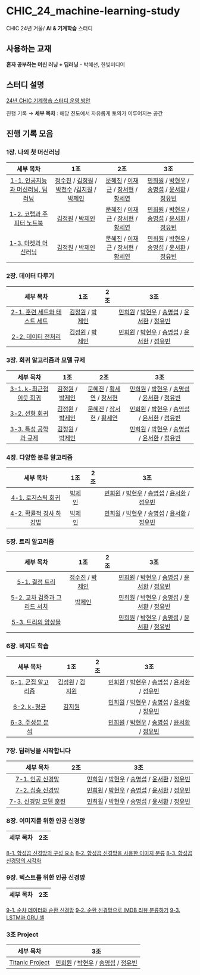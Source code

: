 # CHIC_24_machine-learning-study
CHIC 24년 겨울/ **AI & 기계학습** 스터디

## 사용하는 교재
**혼자 공부하는 머신 러닝 + 딥러닝** - 박혜선, 한빛미디어

## 스터디 설명
[24년 CHIC 기계학습 스터디 운영 방안](https://puzzling-lord-d7e.notion.site/CHIC_24_machine-learning-study-94d312901e884e10ada9c63a51ba160c)

진행 기록 → **세부 목차** : 해당 진도에서 자유롭게 토의가 이루어지는 공간

## 진행 기록 모음

### 1장. 나의 첫 머신러닝
| 세부 목차 | 1조 | 2조 | 3조
:---: | :---: | :---: | :---:
[1-1. 인공지능과 머신러닝, 딥러닝](https://github.com/kw-chi-community/CHIC_24_machine-learning-study/issues/1) | [정수진](1장/1조/1-1_인공지능과_머신러닝_딥러닝_정수진.md) / [김정원](1장/1조/1-1_인공지능과_머신러닝_딥러닝_김정원.md) / [박천수](1장/1조/1-1_인공지능과_머신러닝_딥러닝_박천수.md) /[김지원](1장/1조/1-1_인공지능과_머신러닝_딥러닝_김지원.md) / [박제인](1장/1조/1-1_인공지능과_머신러닝_딥러닝_박제인.md)| [문혜진](1장/2조/1-1_인공지능과_머신러닝_딥러닝_문혜진.md) / [이재근](1장/2조/1-1_인공지능과_머신러닝_딥러닝_이재근.md) / [장서현](1장/2조/1-1_인공지능과_머신러닝_딥러닝_장서현.md) / [황세연](1장/2조/1-1_인공지능과_머신러닝_딥러닝_황세연.md)  | [민희원](1장/3조/1장_나의_첫_머신러닝_민희원.md) / [박현우](1장/3조/1장_나의_첫_머신러닝_박현우.md) / [송명섭](1장/3조/1-1_인공지능과_머신러닝_딥러닝_송명섭.md) / [윤서환](1장/3조/1주차_1장_나의_첫_머신러닝_윤서환.md) / [정유빈](1장/3조/1주차_인공지능과_머신러닝_딥러닝_정유빈.md)
[1-2. 코랩과 주피터 노트북](https://github.com/kw-chi-community/CHIC_24_machine-learning-study/issues/2) | [김정원](1장/1조/1-2_코랩과_주피터노트북_김정원.md) / [박제인](1장/1조/1-2_코랩과_주피터노트북_박제인.md) | [문혜진](1장/2조/1-2_코랩과_주피터노트북_문혜진.md) / [이재근](1장/2조/1-2_코랩과_주피터노트북_이재근.md) / [장서현](1장/2조/1-2_코랩과_주피터노트북_장서현.md) / [황세연](1장/2조/1-2_코랩과_주피터노트북_황세연.md) | [민희원](1장/3조/1장_나의_첫_머신러닝_민희원.md) / [박현우](1장/3조/1장_나의_첫_머신러닝_박현우.md) / [송명섭](1장/3조/1-1_인공지능과_머신러닝_딥러닝_송명섭.md) / [윤서환](1장/3조/1주차_1장_나의_첫_머신러닝_윤서환.md) / [정유빈](1장/3조/1주차_인공지능과_머신러닝_딥러닝_정유빈.md)
[1-3. 마켓과 머신러닝](https://github.com/kw-chi-community/CHIC_24_machine-learning-study/issues/3) | [김정원](1장/1조/1-3_마켓과_머신러닝_김정원.md) / [박제인](1장/1조/1-3_마켓과_머신러닝_박제인.md) |  [문혜진](1장/2조/1-3_마켓과_머신러닝_문혜진.md) / [이재근](1장/2조/1-3_마켓과_머신러닝_이재근.md) / [장서현](1장/2조/1-3_마켓과_머신러닝_장서현.md) / [황세연](1장/2조/1-3_마켓과_머신러닝_황서연.md) | [민희원](1장/3조/1장_나의_첫_머신러닝_민희원.md) / [박현우](1장/3조/1장_나의_첫_머신러닝_박현우.md) / [송명섭](1장/3조/1-1_인공지능과_머신러닝_딥러닝_송명섭.md) / [윤서환](1장/3조/1주차_1장_나의_첫_머신러닝_윤서환.md) / [정유빈](1장/3조/1주차_인공지능과_머신러닝_딥러닝_정유빈.md)
### 2장. 데이터 다루기
| 세부 목차 | 1조 | 2조 | 3조
:---: | :---: | :---: | :---:
[2-1. 훈련 세트와 테스트 세트](https://github.com/kw-chi-community/CHIC_24_machine-learning-study/issues/4) | [김정원](2장/1조/2-1_훈련_세트와_테스트_세트_김정원.md) / [박제인](2장/1조/2-1_훈련_세트와_테스트_세트_박제인.md) |  | [민희원](2장/3조/2장_데이터_다루기_민희원.md) / [박현우](2장/3조/2장_데이터_다루기_박현우.md) / [송명섭](2장/3조/2장_데이터_다루기_송명섭.md) / [윤서환](2장/3조/2주차_2장_데이터_다루기_윤서환.md) / [정유빈](2장/3조/2장_데이터다루기_정유빈.md)
[2-2. 데이터 전처리](https://github.com/kw-chi-community/CHIC_24_machine-learning-study/issues/5) | [김정원](2장/1조/2-2_데이터_전처리_김정원.md) / [박제인](2장/1조/2-2_데이터_전처리_박제인.md) |  | [민희원](2장/3조/2장_데이터_다루기_민희원.md) / [박현우](2장/3조/2장_데이터_다루기_박현우.md) / [송명섭](2장/3조/2장_데이터_다루기_송명섭.md) / [윤서환](2장/3조/2주차_2장_데이터_다루기_윤서환.md) / [정유빈](2장/3조/2장_데이터다루기_정유빈.md)

### 3장. 회귀 알고리즘과 모델 규제
| 세부 목차 | 1조 | 2조 | 3조
:---: | :---: | :---: | :---:
[3-1. k-최근접 이웃 회귀](https://github.com/kw-chi-community/CHIC_24_machine-learning-study/issues/6) | [김정원](3장/1조/3-1_k-최근접_이웃_회귀_김정원.md) / [박제인](3장/1조/3-1_k-최근접_이웃_회귀_박제인.md) | [문혜진](3장/2조/3-1_k-최근접_이웃_회귀_문혜진.md) / [황세연](3장/2조/3-1_k-최근접_이웃_회귀_황세연.md) / [장서현](3장/2조/3-1_회귀_알고리즘과_모델_규제_장서현.md) | [민희원](3장/3조/3장_회귀_알고리즘과_모델_규제_민희원.md) / [박현우](3장/3조/3장_회귀_알고리즘과_모델_규제_박현우.md) / [송명섭](3장/3조/3장_회귀_알고리즘과_모델_규제_송명섭.md) / [윤서환](3장/3조/2주차_3장_회귀_알고리즘과_모델_규제_윤서환.md) / [정유빈](3장/3조/3장_회귀_알고리즘과_모델_규제_정유빈.md)
[3-2. 선형 회귀](https://github.com/kw-chi-community/CHIC_24_machine-learning-study/issues/7) | [김정원](3장/1조/3-2_선형_회귀_김정원.md) / [박제인](3장/1조/3-2_선형_회귀_박제인.md) | [문혜진](3장/2조/3-2_선형_회귀_문혜진.md) / [장서현](3장/2조/3-2_선형_회귀_장서현.md) / [황세연](3장/2조/3-2_선형_회귀_황세연.md) | [민희원](3장/3조/3장_회귀_알고리즘과_모델_규제_민희원.md) / [박현우](3장/3조/3장_회귀_알고리즘과_모델_규제_박현우.md) / [송명섭](3장/3조/3장_회귀_알고리즘과_모델_규제_송명섭.md) / [윤서환](3장/3조/3주차_3장_회귀_알고리즘과_모델_규제_윤서환.md) / [정유빈](3장/3조/3장_회귀_알고리즘과_모델_규제_정유빈.md)
[3-3. 특성 공학과 규제](https://github.com/kw-chi-community/CHIC_24_machine-learning-study/issues/8) | [김정원](3장/1조/3-3_특성_공학과_규제_김정원.md)  / [박제인](3장/1조/3-3_특성_공학과_규제_박제인.md) |  | [민희원](3장/3조/3장_회귀_알고리즘과_모델_규제_민희원.md) / [박현우](3장/3조/3장_회귀_알고리즘과_모델_규제_박현우.md) / [송명섭](3장/3조/3장_회귀_알고리즘과_모델_규제_송명섭.md) / [윤서환](3장/3조/3주차_3장_회귀_알고리즘과_모델_규제_윤서환.md) / [정유빈](3장/3조/3장_회귀_알고리즘과_모델_규제_정유빈.md)

### 4장. 다양한 분류 알고리즘
| 세부 목차 | 1조 | 2조 | 3조
:---: | :---: | :---: | :---:
[4-1. 로지스틱 회귀](https://github.com/kw-chi-community/CHIC_24_machine-learning-study/issues/9) | [박제인](4장/1조/4-1_로지스틱_회귀_박제인.md) | | [민희원](4장/3조/4장_다양한_분류_알고리즘_민희원.md) / [박현우](4장/3조/4장_다양한_분류_알고리즘_박현우.md) / [송명섭](4장/3조/4장_다양한_분류_알고리즘_송명섭.md) / [윤서환](4장/3조/4주차_4장_다양한_분류_알고리즘_윤서환.md) / [정유빈](4장/3조/4장_다양한_분류_알고리즘_정유빈.md)
[4-2. 확률적 경사 하강법](https://github.com/kw-chi-community/CHIC_24_machine-learning-study/issues/10) | [박제인](4장/1조/4-2_확률적_경사_하강법_박제인.md) | | [민희원](4장/3조/4장_다양한_분류_알고리즘_민희원.md) / [박현우](4장/3조/4장_다양한_분류_알고리즘_박현우.md) / [송명섭](4장/3조/4장_다양한_분류_알고리즘_송명섭.md) / [윤서환](4장/3조/4주차_4장_다양한_분류_알고리즘_윤서환.md) / [정유빈](4장/3조/4장_다양한_분류_알고리즘_정유빈.md)
### 5장. 트리 알고리즘
| 세부 목차 | 1조 | 2조 | 3조
:---: | :---: | :---: | :---:
[5-1. 결정 트리](https://github.com/kw-chi-community/CHIC_24_machine-learning-study/issues/11) |[정수진](5장/1조/5-1_결정트리_정수진.md) / [박제인](5장/1조/5-1_결정트리_박제인.md)| | [민희원](5장/3조/5장_트리_알고리즘_민희원.md) / [박현우](5장/3조/5장_트리_알고리즘_박현우.md) / [송명섭](5장/3조/5장_트리_알고리즘_송명섭.md) / [윤서환](5장/3조/4주차_5장_트리_알고리즘_윤서환.md) / [정유빈](5장/3조/5장_다양한_분류_알고리즘_정유빈.md)
[5-2. 교차 검증과 그리드 서치](https://github.com/kw-chi-community/CHIC_24_machine-learning-study/issues/12) |[박제인](5장/1조/5-2_교차검증과그리드서치_박제인.md) | | [민희원](5장/3조/5장_트리_알고리즘_민희원.md) / [박현우](5장/3조/5장_트리_알고리즘_박현우.md) / [송명섭](5장/3조/5장_트리_알고리즘_송명섭.md) / [윤서환](5장/3조/5주차_5장_트리_알고리즘_윤서환.md) / [정유빈](5장/3조/5장_트리_알고리즘_정유빈.md)
[5-3. 트리의 앙상블](https://github.com/kw-chi-community/CHIC_24_machine-learning-study/issues/13) | | | [민희원](5장/3조/5장_트리_알고리즘_민희원.md) / [박현우](5장/3조/5장_트리_알고리즘_박현우.md) / [송명섭](5장/3조/5장_트리_알고리즘_송명섭.md) / [윤서환](5장/3조/5주차_5장_트리_알고리즘_윤서환.md) / [정유빈](5장/3조/5장_5장_트리_알고리즘_정유빈.md.md)


### 6장. 비지도 학습
| 세부 목차 | 1조 | 2조 | 3조
:---: | :---: | :---: | :---:
[6-1. 군집 알고리즘](https://github.com/kw-chi-community/CHIC_24_machine-learning-study/issues/14) |[김정원](6장/1조/6장_비지도_학습_김정원.md) / [김지원](6장/1조/6장_비지도_학습_김지원.md)| | [민희원](6장/3조/6장_비지도_학습_민희원.md) / [박현우](6장/3조/6장_비지도_학습_박현우.md) / [송명섭](6장/3조/6장_비지도_학습_송명섭.md) / [윤서환](6장/3조/5주차_6장_비지도_학습_윤서환.md) / [정유빈](6장/3조/6장_비지도_학습_정유빈.md)
[6-2. k-평균](https://github.com/kw-chi-community/CHIC_24_machine-learning-study/issues/15) | [김지원](6장/1조/6장_비지도_학습_김지원.md) | | [민희원](6장/3조/6장_비지도_학습_민희원.md) / [박현우](6장/3조/6장_비지도_학습_박현우.md) / [송명섭](6장/3조/6장_비지도_학습_송명섭.md) / [윤서환](6장/3조/5주차_6장_비지도_학습_윤서환.md) / [정유빈](6장/3조/6장_비지도_학습_정유빈.md)
[6-3. 주성분 분석](https://github.com/kw-chi-community/CHIC_24_machine-learning-study/issues/16) | | | [민희원](6장/3조/6장_비지도_학습_민희원.md) / [박현우](6장/3조/6장_비지도_학습_박현우.md) / [송명섭](6장/3조/6장_비지도_학습_송명섭.md) / [윤서환](6장/3조/5주차_6장_비지도_학습_윤서환.md) / [정유빈](6장/3조/6장_비지도_학습_정유빈.md)

### 7장. 딥러닝을 시작합니다
| 세부 목차 | 2조 | 3조
:---: | :---: | :---:
[7-1. 인공 신경망](https://github.com/kw-chi-community/CHIC_24_machine-learning-study/issues/17) | | [민희원](7장/3조/7장_딥러닝을_시작합니다_민희원.md) / [박현우](7장/3조/7장_딥러닝을_시작합니다_박현우.md) / [송명섭](7장/3조/6주차_7장_딥러닝을_시작합니다_송명섭.md) / [윤서환](7장/3조/6주차_7장_딥러닝을_시작합니다_윤서환.md) / [정유빈](7장/3조/7장_딥러닝을_시작합니다_정유빈.md)
[7-2. 심층 신경망](https://github.com/kw-chi-community/CHIC_24_machine-learning-study/issues/18) | | [민희원](7장/3조/7장_딥러닝을_시작합니다_민희원.md) / [박현우](7장/3조/7장_딥러닝을_시작합니다_박현우.md) / [송명섭](7장/3조/6주차_7장_딥러닝을_시작합니다_송명섭.md) / [윤서환](7장/3조/6주차_7장_딥러닝을_시작합니다_윤서환.md) / [정유빈](7장/3조/7장_딥러닝을_시작합니다_정유빈.md)
[7-3. 신경망 모델 훈련](https://github.com/kw-chi-community/CHIC_24_machine-learning-study/issues/19) | | [민희원](7장/3조/7장_딥러닝을_시작합니다_민희원.md) / [박현우](7장/3조/7장_딥러닝을_시작합니다_박현우.md) / [송명섭](7장/3조/6주차_7장_딥러닝을_시작합니다_송명섭.md) / [윤서환](7장/3조/6주차_7장_딥러닝을_시작합니다_윤서환.md) / [정유빈](7장/3조/7장_딥러닝을_시작합니다_정유빈.md)

### 8장. 이미지를 위한 인공 신경망
| 세부 목차 | 2조 |
:---: | :---: |
[8-1. 합성곱 신경망의 구성 요소](https://github.com/kw-chi-community/CHIC_24_machine-learning-study/issues/20)
[8-2. 합성곱 신경망을 사용한 이미지 분류](https://github.com/kw-chi-community/CHIC_24_machine-learning-study/issues/21)
[8-3. 합성곱 신경망의 시각화](https://github.com/kw-chi-community/CHIC_24_machine-learning-study/issues/22)

### 9장. 텍스트를 위한 인공 신경망
| 세부 목차 | 2조 |
:---: | :---: |
[9-1. 순차 데이터와 순환 신경망](https://github.com/kw-chi-community/CHIC_24_machine-learning-study/issues/23)
[9-2. 순환 신경망으로 IMDB 리뷰 분류하기](https://github.com/kw-chi-community/CHIC_24_machine-learning-study/issues/24)
[9-3. LSTM과 GRU 셀](https://github.com/kw-chi-community/CHIC_24_machine-learning-study/issues/25)

### 3조 Project
| 세부 목차 | 3조 |
:---: | :---: |
[Titanic Project](https://www.kaggle.com/competitions/titanic) | [민희원](ML_Project/3조/CHIC_ML_project_민희원.ipynb) / [박현우](ML_Project/3조/CHIC_ML_project_박현우.ipynb) / [송명섭](ML_Project/3조/CHIC_ML_project_송명섭.ipynb) / [정유빈](ML_Project/3조/CHIC_ML_project_정유빈.ipynb)

